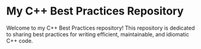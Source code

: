 # My C++ Best Practices Repository

Welcome to my C++ Best Practices repository! This repository is dedicated to sharing best practices for writing efficient, maintainable, and idiomatic C++ code.
